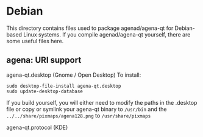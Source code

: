 
Debian
====================
This directory contains files used to package agenad/agena-qt
for Debian-based Linux systems. If you compile agenad/agena-qt yourself, there are some useful files here.

## agena: URI support ##


agena-qt.desktop  (Gnome / Open Desktop)
To install:

	sudo desktop-file-install agena-qt.desktop
	sudo update-desktop-database

If you build yourself, you will either need to modify the paths in
the .desktop file or copy or symlink your agena-qt binary to `/usr/bin`
and the `../../share/pixmaps/agena128.png` to `/usr/share/pixmaps`

agena-qt.protocol (KDE)

